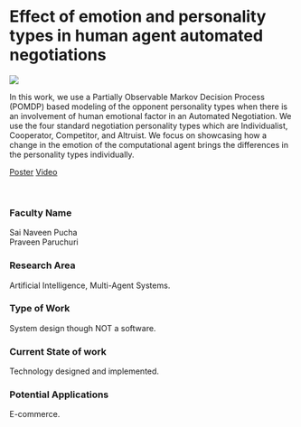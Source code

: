 # Effect of emotion and personality types in human agent automated negotiations

![](04.%20Effect%20of%20emotion%20and%20personality%20types%20in%20human%20agent%20automated%20negotiations.png)

In this work, we use a Partially Observable Markov Decision Process (POMDP) based modeling of the opponent personality types when there is an involvement of human emotional factor in an Automated Negotiation. We use the four standard negotiation personality types which are Individualist, Cooperator, Competitor, and Altruist. We focus on showcasing how a change in the emotion of the computational agent brings the differences in the personality types individually.

[Poster](04.%20Effect%20of%20emotion%20and%20personality%20types%20in%20human%20agent%20automated%20negotiations.pdf)
[Video](https://rndshowcase.iiit.ac.in/tto/TTO_website_data/Videos/161.mp4)

<br>


### Faculty Name

Sai Naveen Pucha<br>
Praveen Paruchuri


### Research Area

Artificial Intelligence, Multi-Agent Systems.


### Type of Work

System design though NOT a software.


### Current State of work

Technology designed and implemented.


### Potential Applications

E-commerce.
